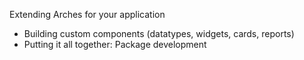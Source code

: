 Extending Arches for your application
- Building custom components (datatypes, widgets, cards, reports)
- Putting it all together: Package development

<p class="footer"></p>
